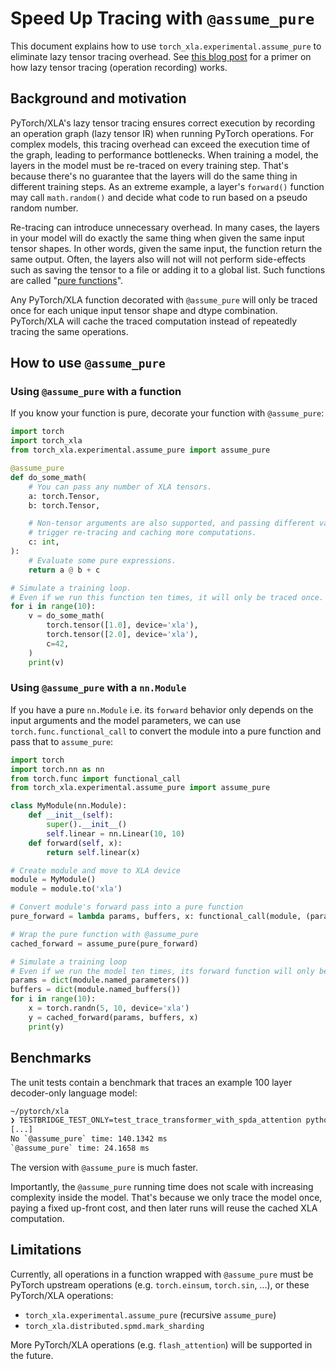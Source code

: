 # Speed Up Tracing with `@assume_pure`

This document explains how to use `torch_xla.experimental.assume_pure` to
eliminate lazy tensor tracing overhead. See [this blog post][lazy-tensor] for a
primer on how lazy tensor tracing (operation recording) works.

## Background and motivation

PyTorch/XLA's lazy tensor tracing ensures correct execution by recording an
operation graph (lazy tensor IR) when running PyTorch operations. For complex
models, this tracing overhead can exceed the execution time of the graph,
leading to performance bottlenecks. When training a model, the layers in the
model must be re-traced on every training step. That's because there's no
guarantee that the layers will do the same thing in different training steps. As
an extreme example, a layer's `forward()` function may call `math.random()` and
decide what code to run based on a pseudo random number.

Re-tracing can introduce unnecessary overhead. In many cases, the layers in your
model will do exactly the same thing when given the same input tensor shapes. In
other words, given the same input, the function return the same output. Often,
the layers also will not will not perform side-effects such as saving the tensor
to a file or adding it to a global list. Such functions are called
"[pure functions][pure-function]".

Any PyTorch/XLA function decorated with `@assume_pure` will only be traced once
for each unique input tensor shape and dtype combination. PyTorch/XLA will cache
the traced computation instead of repeatedly tracing the same operations.

## How to use `@assume_pure`

### Using `@assume_pure` with a function

If you know your function is pure, decorate your function with `@assume_pure`:

```py
import torch
import torch_xla
from torch_xla.experimental.assume_pure import assume_pure

@assume_pure
def do_some_math(
    # You can pass any number of XLA tensors.
    a: torch.Tensor,
    b: torch.Tensor,

    # Non-tensor arguments are also supported, and passing different values will
    # trigger re-tracing and caching more computations.
    c: int,
):
    # Evaluate some pure expressions.
    return a @ b + c

# Simulate a training loop.
# Even if we run this function ten times, it will only be traced once.
for i in range(10):
    v = do_some_math(
        torch.tensor([1.0], device='xla'),
        torch.tensor([2.0], device='xla'),
        c=42,
    )
    print(v)
```

### Using `@assume_pure` with a `nn.Module`

If you have a pure `nn.Module` i.e. its `forward` behavior only depends on the
input arguments and the model parameters, we can use `torch.func.functional_call`
to convert the module into a pure function and pass that to `assume_pure`:

```python
import torch
import torch.nn as nn
from torch.func import functional_call
from torch_xla.experimental.assume_pure import assume_pure

class MyModule(nn.Module):
    def __init__(self):
        super().__init__()
        self.linear = nn.Linear(10, 10)
    def forward(self, x):
        return self.linear(x)

# Create module and move to XLA device
module = MyModule()
module = module.to('xla')

# Convert module's forward pass into a pure function
pure_forward = lambda params, buffers, x: functional_call(module, (params, buffers), (x,))

# Wrap the pure function with @assume_pure
cached_forward = assume_pure(pure_forward)

# Simulate a training loop
# Even if we run the model ten times, its forward function will only be traced once.
params = dict(module.named_parameters())
buffers = dict(module.named_buffers())
for i in range(10):
    x = torch.randn(5, 10, device='xla')
    y = cached_forward(params, buffers, x)
    print(y)
```

## Benchmarks

The unit tests contain a benchmark that traces an example 100 layer decoder-only
language model:

```sh
~/pytorch/xla
❯ TESTBRIDGE_TEST_ONLY=test_trace_transformer_with_spda_attention python3 test/test_assume_pure.py --benchmark_iterations 100
[...]
No `@assume_pure` time: 140.1342 ms
`@assume_pure` time: 24.1658 ms
```

The version with `@assume_pure` is much faster.

Importantly, the `@assume_pure` running time does not scale with increasing
complexity inside the model. That's because we only trace the model once, paying
a fixed up-front cost, and then later runs will reuse the cached XLA computation.

## Limitations

Currently, all operations in a function wrapped with `@assume_pure` must be
PyTorch upstream operations (e.g. `torch.einsum`, `torch.sin`, ...), or these
PyTorch/XLA operations:
  * `torch_xla.experimental.assume_pure` (recursive `assume_pure`)
  * `torch_xla.distributed.spmd.mark_sharding`

More PyTorch/XLA operations (e.g. `flash_attention`) will be supported in the
future.

<!-- xrefs -->

[lazy-tensor]: https://pytorch.org/blog/understanding-lazytensor-system-performance-with-pytorch-xla-on-cloud-tpu/
[pure-function]: https://en.wikipedia.org/wiki/Pure_function
